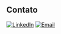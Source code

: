 ## Contato

[![LinkedIn](https://img.shields.io/badge/Patrick&20%Nazareth-0A192F?style=for-the-badge&logo=linkedin&logoColor=white)](https://www.linkedin.com/in/patrick-nazareth-dev/)
[![Email](https://img.shields.io/badge/patrickn.cointact@gmail.com-0A192F?style=for-the-badge&logo=gmail&logoColor=white)](mailto:patrickn.cointact@gmail.com)
